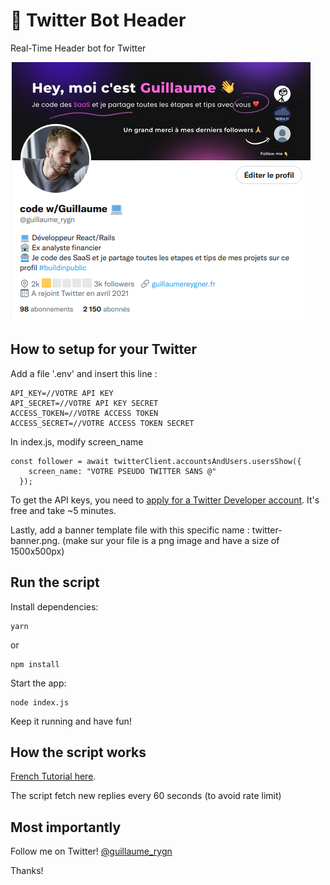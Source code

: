 
# 🤖 Twitter Bot Header

Real-Time Header bot for Twitter

![banner](images/banner.png)


## How to setup for your Twitter

Add a file '.env' and insert this line :

```
API_KEY=//VOTRE API KEY
API_SECRET=//VOTRE API KEY SECRET
ACCESS_TOKEN=//VOTRE ACCESS TOKEN
ACCESS_SECRET=//VOTRE ACCESS TOKEN SECRET
```

In index.js, modify screen_name

```
const follower = await twitterClient.accountsAndUsers.usersShow({
    screen_name: "VOTRE PSEUDO TWITTER SANS @"
  });
```

To get the API keys, you need to [apply for a Twitter Developer account](https://developer.twitter.com/en/apply-for-access). It's free and take ~5 minutes.

Lastly, add a banner template file with this specific name : twitter-banner.png.
(make sur your file is a png image and have a size of 1500x500px)


## Run the script

Install dependencies:
```
yarn
```
or
```
npm install
```

Start the app:

```
node index.js
```

Keep it running and have fun!

## How the script works

[French Tutorial here](https://hot-jujube-90c.notion.site/Twitter-Bot-Header-eef6c49eee4c4762bca9e4a50aefd91e). 

The script fetch new replies every 60 seconds (to avoid rate limit)


## Most importantly

Follow me on Twitter! [@guillaume_rygn](https://twitter.com/guillaume_rygn)

Thanks!
